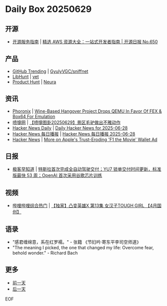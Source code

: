# Daily Box 20250629

## 开源
- [开源服务指南](https://osguider.com/blog/) | [精选 AWS 资源大全：一站式开发者指南 | 开源日报 No.650](https://osguider.com/blog/post/daily/daily-650/)

## 产品
- [GitHub Trending](https://github.com/trending?since=daily) | [GyulyVGC/sniffnet](https://github.com/GyulyVGC/sniffnet)
- [LibHunt](https://www.libhunt.com/) | [vet](https://www.libhunt.com/r/vet-run/vet)
- [Product Hunt](https://www.producthunt.com) | [Neura](https://www.producthunt.com/posts/neura-4)

## 资讯
- [Phoronix](https://www.phoronix.com/) | [Wine-Based Hangover Project Drops QEMU In Favor Of FEX & Box64 For Emulation](https://www.phoronix.com/news/Hangover-10.11-Released)
- [喷嚏网](http://www.dapenti.com/blog/blog.asp?subjectid=70&name=xilei) | [【喷嚏图卦20250629】景区毛驴做出不雅动作](http://www.dapenti.com/blog/more.asp?name=xilei&id=186802)
- [Hacker News Daily](https://www.daemonology.net/hn-daily/) | [Daily Hacker News for 2025-06-28](https://www.daemonology.net/hn-daily/2025-06-28.html)
- [Hacker News 每日播报](https://hacker-news.agi.li/) | [Hacker News 每日播报 2025-06-28](https://hacker-news.agi.li/post/2025-06-28)
- [Hacker News](https://news.ycombinator.com/front) | [More on Apple's Trust-Eroding 'F1 the Movie' Wallet Ad](https://news.ycombinator.com/item?id=44411069)

## 日报
- [极客早知道](https://www.geekpark.net/column/74) | [特斯拉首次完成全自动驾驶交付；YU7 锁单交付时间更新，标准版最快 53 周；OpenAI 首次采用谷歌芯片训练](https://www.geekpark.net/news/350980)

## 视频
- [哔哩哔哩综合热门](https://www.bilibili.com/v/popular/all/) | [【独家】凸变英雄X 第13集 女汉子TOUGH GIRL 【4月国创】](https://b23.tv/BV1xaKqzmE8p)

## 语录
- "感君缠绵意，系在红罗襦。" - 张籍 《节妇吟·寄东平李司空师道》
- "The meaning I picked, the one that changed my life: Overcome fear, behold wonder." - Richard Bach

## 更多
- [前一天](daily-box-20250628.md)
- [后一天](daily-box-20250630.md)

EOF